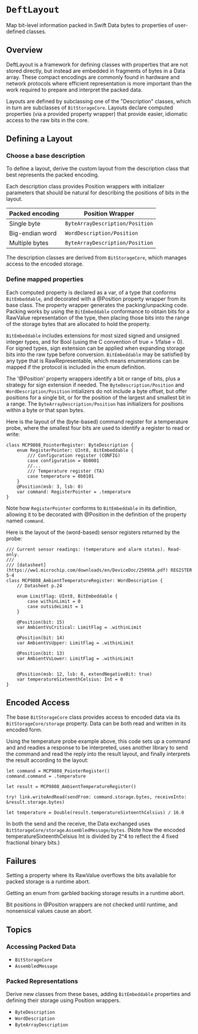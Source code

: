 # ``DeftLayout``

Map bit-level information packed in Swift Data bytes to properties of user-defined classes.


## Overview

DeftLayout is a framework for defining classes with properties that are not stored
directly, but instead are embedded in fragments of bytes in a Data array.
These compact encodings are commonly found in hardware and network protocols
where efficient representation is more important than the work required to prepare
and interpret the packed data.

Layouts are defined by subclassing one of the "Description" classes, which in
turn are subclasses of ``BitStorageCore``. Layouts declare computed properties
(via a provided property wrapper) that provide easier, idiomatic access to the
raw bits in the core.

## Defining a Layout

### Choose a base description

To define a layout, derive the custom layout from the description class that
best represents the packed encoding.

Each description class provides Position wrappers with initializer parameters
that should be natural for describing the positions of bits in the layout.

| Packed encoding | Position Wrapper |
| --- | --- |
| Single byte | ``ByteArrayDescription/Position`` |
| Big-endian word | ``WordDescription/Position`` |
| Multiple bytes | ``ByteArrayDescription/Position`` |

The description classes are derived from ``BitStorageCore``, which manages
access to the encoded storage.


### Define mapped properties

Each computed property is declared as a var, of a type that conforms
``BitEmbeddable``, and decorated with a @Position property wrapper from its
base class. The property wrapper generates the packing/unpacking code.
Packing works by using the ``BitEmbeddable`` conformance to obtain bits for a
RawValue representation of the type, then placing those bits into the range
of the storage bytes that are allocated to hold the property.

``BitEmbeddable`` includes extensions for most sized signed and unsigned
integer types, and for Bool (using the C convention of true = 1/false = 0).
For signed types, sign extension can be applied when expanding
storage bits into the raw type before conversion.
``BitEmbeddable`` may be satisfied by any type that is RawRepresentable,
which means enumerations can be mapped if the protocol is included in the
enum definition.

The '@Position' property wrappers identify a bit or range of bits, plus a
strategy for sign extension if needed. The ``ByteDescription/Position`` and
``WordDescription/Position`` intializers do not include a byte offset, but
offer positions for a single bit, or for the position of the largest and
smallest bit in a range. The ``ByteArrayDescription/Position`` has initializers
for positions within a byte or that span bytes.

Here is the layout of the (byte-based) command register for a temperature
probe, where the smallest four bits are used to identify a register to read or write:

    class MCP9808_PointerRegister: ByteDescription {
        enum RegisterPointer: UInt8, BitEmbeddable {
            /// Configuration register (CONFIG)
            case configuration = 0b0001
            //...
            /// Temperature register (TA)
            case temperature = 0b0101
        }
        @Position(msb: 3, lsb: 0)
        var command: RegisterPointer = .temperature
    }

Note how `RegisterPointer` conforms to ``BitEmbeddable`` in its definition, allowing
it to be decorated with @Position in the definition of the property named `command`.

Here is the layout of the (word-based) sensor registers returned by the probe:

    /// Current sensor readings: (temperature and alarm states). Read-only.
    ///
    /// [datasheet](https://ww1.microchip.com/downloads/en/DeviceDoc/25095A.pdf) REGISTER 5-4
    class MCP9808_AmbientTemperatureRegister: WordDescription {
        // Datasheet p.24

        enum LimitFlag: UInt8, BitEmbeddable {
            case withinLimit = 0
            case outsideLimit = 1
        }

        @Position(bit: 15)
        var AmbientVsCritical: LimitFlag = .withinLimit

        @Position(bit: 14)
        var AmbientVsUpper: LimitFlag = .withinLimit

        @Position(bit: 13)
        var AmbientVsLower: LimitFlag = .withinLimit


        @Position(msb: 12, lsb: 0, extendNegativeBit: true)
        var temperatureSixteenthCelsius: Int = 0
    }


## Encoded Access

The base ``BitStorageCore`` class provides access to encoded data via its
``BitStorageCore/storage`` property. Data can be both read and written in
its encoded form.


Using the temperature probe example above, this code sets up a command and
and readies a response to be interpreted, uses another library to send the
command and read the reply into the result layout, and finally interprets the
result according to the layout:

    let command = MCP9808_PointerRegister()
    command.command = .temperature

    let result = MCP9808_AmbientTemperatureRegister()

    try! link.writeAndRead(sendFrom: command.storage.bytes, receiveInto: &result.storage.bytes)
    
    let temperature = Double(result.temperatureSixteenthCelsius) / 16.0

In both the send and the receive, the Data exchanged uses 
``BitStorageCore/storage``.``AssembledMessage/bytes``.
(Note how the encoded temperatureSixteenthCelsius Int is divided by 2^4
to reflect the 4 fixed fractional binary bits.)


## Failures

Setting a property where its RawValue overflows the bits available for packed storage
is a runtime abort.

Getting an enum from garbled backing storage results in a runtime abort.

Bit positions in @Position wrappers are not checked until runtime, and nonsensical
values cause an abort.


## Topics

### Accessing Packed Data

- ``BitStorageCore``
- ``AssembledMessage``

### Packed Representations

Derive new classes from these bases, adding ``BitEmbeddable`` properties and
defining their storage using Position wrappers.

- ``ByteDescription``
- ``WordDescription``
- ``ByteArrayDescription``

